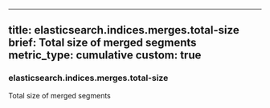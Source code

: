 
---
title: elasticsearch.indices.merges.total-size
brief: Total size of merged segments
metric_type: cumulative
custom: true
---
### elasticsearch.indices.merges.total-size

Total size of merged segments
